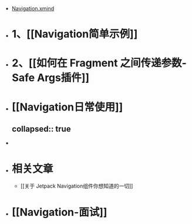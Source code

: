 - [Navigation.xmind](../assets/Navigation_1691819545241_0.xmind)
- # 1、[[Navigation简单示例]]
- # 2、[[如何在 Fragment 之间传递参数- Safe Args插件]]
- # [[Navigation日常使用]]
  collapsed:: true
	-
-
- # 相关文章
	- [[关于 Jetpack Navigation组件你想知道的一切]]
- # [[Navigation-面试]]